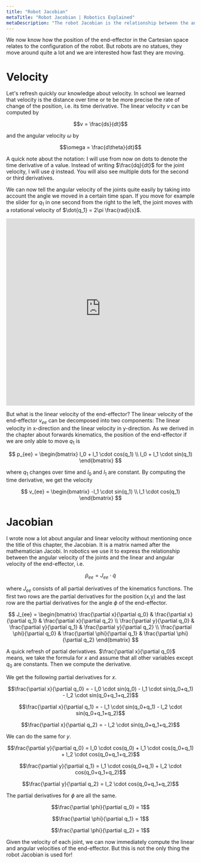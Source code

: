 ```yaml
---
title: "Robot Jacobian"
metaTitle: "Robot Jacobian | Robotics Explained"
metaDescription: "The robot Jacobian is the relationship between the angular velocity of the joints and the linear and angular velocity of the end-effector"
---
```


We now know how the position of the end-effector in the Cartesian space relates to the configuration of the robot. But robots are no statues, they move around quite a lot and we are interested how fast they are moving.

# Velocity

Let's refresh quickly our knowledge about velocity. In school we learned that velocity is the distance over time or te be more precise the rate of change of the position, i.e. its time derivative. The linear velocity $v$ can be computed by

$$v = \frac{ds}{dt}$$

and the angular velocity $\omega$ by

$$\omega = \frac{d\theta}{dt}$$

A quick note about the notation: I will use from now on dots to denote the time derivative of a value. Instead of writing $\frac{dq}{dt}$ for the joint velocity, I will use $\dot{q}$ instead. You will also see multiple dots for the second or third derivatives.

We can now tell the angular velocity of the joints quite easily by taking into account the angle we moved in a certain time span.
If you move for example the slider for $q_1$ in one second from the right to the left, the joint moves with a rotational velocity of $\dot{q_1} = 2\pi \frac{rad}{s}$.

<iframe src="https://kinematics.robotics-explained.com?q0&q2" title="Robot Kinematics" width="100%" height="500" frameborder="0"></iframe>

But what is the linear velocity of the end-effector? The linear velocity of the end-effector $v_{ee}$ can be decomposed into two components: The linear velocity in x-direction and the linear velocity in y-direction. As we derived in the chapter about forwards kinematics, the position of the end-effector if we are only able to move $q_1$ is

$$
p_{ee} =
\begin{bmatrix}
l_0 + l_1 \cdot cos(q_1) \\
l_0 + l_1 \cdot sin(q_1)
\end{bmatrix}
$$

where $q_1$ changes over time and $l_0$ and $l_1$ are constant. By computing the time derivative, we get the velocity

$$
v_{ee} =
\begin{bmatrix}
-l_1 \cdot sin(q_1) \\
l_1 \cdot cos(q_1)
\end{bmatrix}
$$

# Jacobian

I wrote now a lot about angular and linear velocity without mentioning once the title of this chapter, the Jacobian. It is a matrix named after the mathematician Jacobi. In robotics we use it to express the relationship between the angular velocity of the joints and the linear and angular velocity of the end-effector, i.e.

$$\dot{p}_{ee} = J_{ee} \cdot \dot{q}$$

where $J_{ee}$ consists of all partial derivatives of the kinematics functions. The first two rows are the partial derivatives for the position (x,y) and the last row are the partial derivatives for the angle $\phi$ of the end-effector.

$$
J_{ee} =
\begin{bmatrix}
\frac{\partial x}{\partial q_0} & \frac{\partial x}{\partial q_1} & \frac{\partial x}{\partial q_2} \\
\frac{\partial y}{\partial q_0} & \frac{\partial y}{\partial q_1} & \frac{\partial y}{\partial q_2} \\
\frac{\partial \phi}{\partial q_0} & \frac{\partial \phi}{\partial q_1} & \frac{\partial \phi}{\partial q_2}
\end{bmatrix}
$$

A quick refresh of partial derivatives. $\frac{\partial x}{\partial q_0}$ means, we take the formula for $x$ and assume that all other variables except $q_0$ are constants. Then we compute the derivative.

We get the following partial derivatives for $x$.

$$\frac{\partial x}{\partial q_0} = - l_0 \cdot sin(q_0) - l_1 \cdot sin(q_0+q_1) - l_2 \cdot sin(q_0+q_1+q_2)$$

$$\frac{\partial x}{\partial q_1} = - l_1 \cdot sin(q_0+q_1) - l_2 \cdot sin(q_0+q_1+q_2)$$

$$\frac{\partial x}{\partial q_2} = - l_2 \cdot sin(q_0+q_1+q_2)$$

We can do the same for $y$.

$$\frac{\partial y}{\partial q_0} = l_0 \cdot cos(q_0) + l_1 \cdot cos(q_0+q_1) + l_2 \cdot cos(q_0+q_1+q_2)$$

$$\frac{\partial y}{\partial q_1} = l_1 \cdot cos(q_0+q_1) + l_2 \cdot cos(q_0+q_1+q_2)$$

$$\frac{\partial y}{\partial q_2} = l_2 \cdot cos(q_0+q_1+q_2)$$

The partial derivatives for $\phi$ are all the same.

$$\frac{\partial \phi}{\partial q_0} = 1$$

$$\frac{\partial \phi}{\partial q_1} = 1$$

$$\frac{\partial \phi}{\partial q_2} = 1$$

Given the velocity of each joint, we can now immediately compute the linear and angular velocities of the end-effector. But this is not the only thing the robot Jacobian is used for!